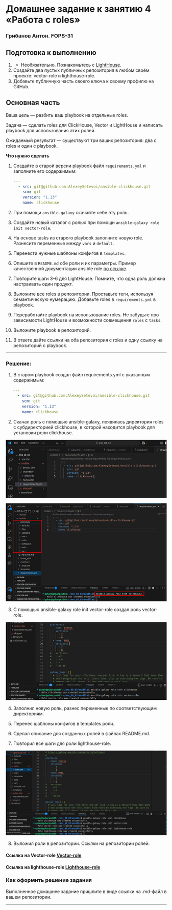# Домашнее задание к занятию 4 «Работа с roles»

### Грибанов Антон. FOPS-31

## Подготовка к выполнению

1. * Необязательно. Познакомьтесь с [LightHouse](https://youtu.be/ymlrNlaHzIY?t=929).
2. Создайте два пустых публичных репозитория в любом своём проекте: vector-role и lighthouse-role.
3. Добавьте публичную часть своего ключа к своему профилю на GitHub.

## Основная часть

Ваша цель — разбить ваш playbook на отдельные roles. 

Задача — сделать roles для ClickHouse, Vector и LightHouse и написать playbook для использования этих ролей. 

Ожидаемый результат — существуют три ваших репозитория: два с roles и один с playbook.

**Что нужно сделать**

1. Создайте в старой версии playbook файл `requirements.yml` и заполните его содержимым:

   ```yaml
   ---
     - src: git@github.com:AlexeySetevoi/ansible-clickhouse.git
       scm: git
       version: "1.13"
       name: clickhouse 
   ```

2. При помощи `ansible-galaxy` скачайте себе эту роль.
3. Создайте новый каталог с ролью при помощи `ansible-galaxy role init vector-role`.
4. На основе tasks из старого playbook заполните новую role. Разнесите переменные между `vars` и `default`. 
5. Перенести нужные шаблоны конфигов в `templates`.
6. Опишите в `README.md` обе роли и их параметры. Пример качественной документации ansible role [по ссылке](https://github.com/cloudalchemy/ansible-prometheus).
7. Повторите шаги 3–6 для LightHouse. Помните, что одна роль должна настраивать один продукт.
8. Выложите все roles в репозитории. Проставьте теги, используя семантическую нумерацию. Добавьте roles в `requirements.yml` в playbook.
9. Переработайте playbook на использование roles. Не забудьте про зависимости LightHouse и возможности совмещения `roles` с `tasks`.
10. Выложите playbook в репозиторий.
11. В ответе дайте ссылки на оба репозитория с roles и одну ссылку на репозиторий с playbook.

---

### Решение:

1. В старом playbook создал файл requirements.yml с указанным содержимым:

```yaml
   ---
     - src: git@github.com:AlexeySetevoi/ansible-clickhouse.git
       scm: git
       version: "1.13"
       name: clickhouse 
   ```

2. Скачал роль с помощью ansible-galaxy, появилась директория roles с субдиректорией clickhouse, в которой находится playbook для установки роли clickhouse.

![ans_08_04](https://github.com/Qshar1408/ans_08_04/blob/main/img/ans_08_04_001.png)

![ans_08_04](https://github.com/Qshar1408/ans_08_04/blob/main/img/ans_08_04_002.png)

3. С помощью ansible-galaxy role init vector-role создал роль vector-role.

![ans_08_04](https://github.com/Qshar1408/ans_08_04/blob/main/img/ans_08_04_003.png)

4. Заполнил новую роль, разнес переменные по соответствующим директориям.

5. Перенес шаблоны конфигов в templates роли.

6. Сделал описание для созданных ролей в файлах README.md.

7. Повторил все шаги для роли lighthouse-role.

![ans_08_04](https://github.com/Qshar1408/ans_08_04/blob/main/img/ans_08_04_004.png)

8. Выложил роли в репозитории. Ссылки на репозитории ролей:

#### Ссылка на Vector-role [Vector-role](https://github.com/Qshar1408/vector-role)
#### Ссылка на lighthouse-role [Lighthouse-role](https://github.com/Qshar1408/lighthouse-role)

### Как оформить решение задания

Выполненное домашнее задание пришлите в виде ссылки на .md-файл в вашем репозитории.

---
